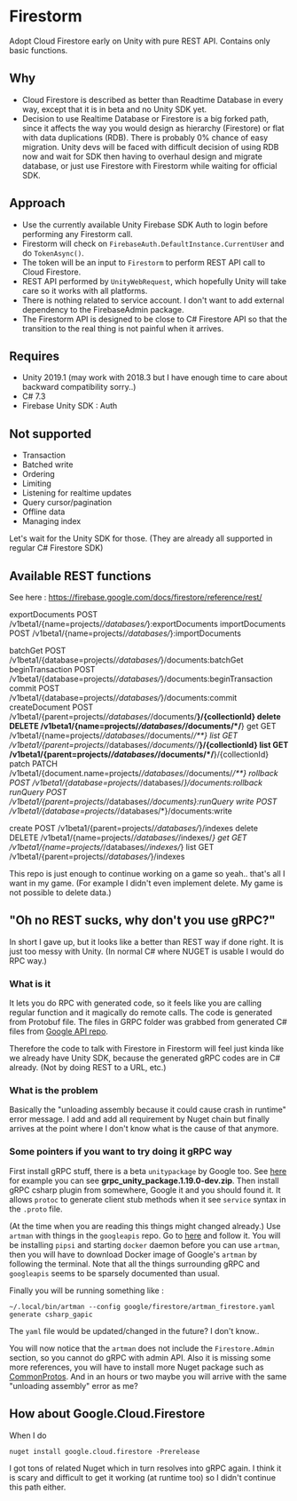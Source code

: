 # Firestorm 

Adopt Cloud Firestore early on Unity with pure REST API. Contains only basic functions.

## Why

- Cloud Firestore is described as better than Readtime Database in every way, except that it is in beta and no Unity SDK yet.
- Decision to use Realtime Database or Firestore is a big forked path, since it affects the way you would design as hierarchy (Firestore) or flat with data duplications (RDB). There is probably 0% chance of easy migration. Unity devs will be faced with difficult decision of using RDB now and wait for SDK then having to overhaul design and migrate database, or just use Firestore with Firestorm while waiting for official SDK.

## Approach

- Use the currently available Unity Firebase SDK Auth to login before performing any Firestorm call.
- Firestorm will check on `FirebaseAuth.DefaultInstance.CurrentUser` and do `TokenAsync()`.
- The token will be an input to `Firestorm` to perform REST API call to Cloud Firestore.
- REST API performed by `UnityWebRequest`, which hopefully Unity will take care so it works with all platforms.
- There is nothing related to service account. I don't want to add external dependency to the FirebaseAdmin package.
- The Firestorm API is designed to be close to C# Firestore API so that the transition to the real thing is not painful when it arrives.

## Requires

- Unity 2019.1 (may work with 2018.3 but I have enough time to care about backward compatibility sorry..)
- C# 7.3
- Firebase Unity SDK : Auth

## Not supported

- Transaction
- Batched write
- Ordering
- Limiting
- Listening for realtime updates
- Query cursor/pagination
- Offline data
- Managing index

Let's wait for the Unity SDK for those. (They are already all supported in regular C# Firestore SDK)

## Available REST functions 

See here : https://firebase.google.com/docs/firestore/reference/rest/

exportDocuments	POST /v1beta1/{name=projects/*/databases/*}:exportDocuments 
importDocuments	POST /v1beta1/{name=projects/*/databases/*}:importDocuments 

batchGet	POST /v1beta1/{database=projects/*/databases/*}/documents:batchGet 
beginTransaction	POST /v1beta1/{database=projects/*/databases/*}/documents:beginTransaction 
commit	POST /v1beta1/{database=projects/*/databases/*}/documents:commit 
createDocument	POST /v1beta1/{parent=projects/*/databases/*/documents/**}/{collectionId} 
delete	DELETE /v1beta1/{name=projects/*/databases/*/documents/*/**} 
get	GET /v1beta1/{name=projects/*/databases/*/documents/*/**} 
list	GET /v1beta1/{parent=projects/*/databases/*/documents/*/**}/{collectionId} 
list	GET /v1beta1/{parent=projects/*/databases/*/documents/*/**}/{collectionId} 
patch	PATCH /v1beta1/{document.name=projects/*/databases/*/documents/*/**} 
rollback	POST /v1beta1/{database=projects/*/databases/*}/documents:rollback 
runQuery	POST /v1beta1/{parent=projects/*/databases/*/documents}:runQuery 
write	POST /v1beta1/{database=projects/*/databases/*}/documents:write 

create	POST /v1beta1/{parent=projects/*/databases/*}/indexes 
delete	DELETE /v1beta1/{name=projects/*/databases/*/indexes/*} 
get	GET /v1beta1/{name=projects/*/databases/*/indexes/*} 
list	GET /v1beta1/{parent=projects/*/databases/*}/indexes 

This repo is just enough to continue working on a game so yeah.. that's all I want in my game. 
(For example I didn't even implement delete. My game is not possible to delete data.)

## "Oh no REST sucks, why don't you use gRPC?"

In short I gave up, but it looks like a better than REST way if done right. It is just too messy with Unity. (In normal C# where NUGET is usable I would do RPC way.)

### What is it

It lets you do RPC with generated code, so it feels like you are calling regular function and it magically do remote calls. The code is generated from Protobuf file. The files in GRPC folder was grabbed from generated C# files from [Google API repo](https://github.com/googleapis/googleapis).

Therefore the code to talk with Firestore in Firestorm will feel just kinda like we already have Unity SDK, because the generated gRPC codes are in C# already. (Not by doing REST to a URL, etc.)

### What is the problem

Basically the "unloading assembly because it could cause crash in runtime" error message. I add and add all requirement by Nuget chain but finally arrives at the point where I don't know what is the cause of that anymore.

### Some pointers if you want to try doing it gRPC way

First install gRPC stuff, there is a beta `unitypackage` by Google too. See [here](https://packages.grpc.io/archive/2019/01/f7a4d1e0c74f3c76bd09d8f54ab1d2c357df2788-6affcdc9-9f89-475b-817b-14263e865b8e/index.xml) for example you can see **grpc_unity_package.1.19.0-dev.zip**. Then install gRPC csharp plugin from somewhere, Google it and you should found it. It allows `protoc` to generate client stub methods when it see `service` syntax in the `.proto` file.

(At the time when you are reading this things might changed already.) Use `artman` with things in the `googleapis` repo. Go to [here](https://googleapis-artman.readthedocs.io/en/latest/installing.html) and follow it. You will be installing `pipsi` and starting `docker` daemon before you can use `artman`, then you will have to download Docker image of Google's `artman` by following the terminal. Note that all the things surrounding gRPC and `googleapis` seems to be sparsely documented than usual.

Finally you will be running something like : 

```
~/.local/bin/artman --config google/firestore/artman_firestore.yaml generate csharp_gapic
```

The `yaml` file would be updated/changed in the future? I don't know..

You will now notice that the `artman` does not include the `Firestore.Admin` section, so you cannot do gRPC with admin API. Also it is missing some more references, you will have to install more Nuget package such as [CommonProtos](https://www.nuget.org/packages/Google.Api.CommonProtos/). And in an hours or two maybe you will arrive with the same "unloading assembly" error as me?

## How about Google.Cloud.Firestore

When I do 

```
nuget install google.cloud.firestore -Prerelease
```

I got tons of related Nuget which in turn resolves into gRPC again. I think it is scary and difficult to get it working (at runtime too) so I didn't continue this path either.